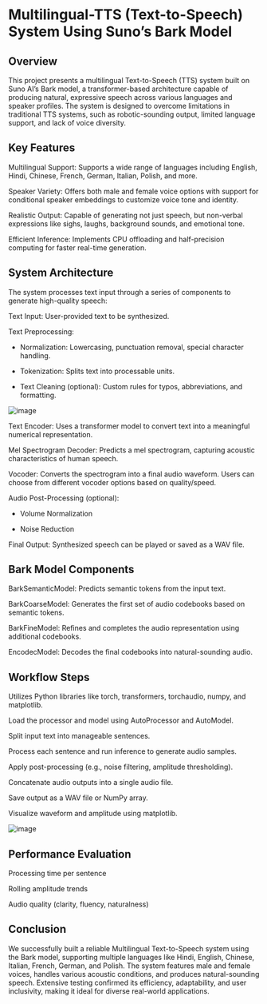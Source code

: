 # Multilingual-TTS (Text-to-Speech) System Using Suno’s Bark Model
## Overview

This project presents a multilingual Text-to-Speech (TTS) system built on Suno AI’s Bark model, a transformer-based architecture capable of producing natural, expressive speech across various languages and speaker profiles. The system is designed to overcome limitations in traditional TTS systems, such as robotic-sounding output, limited language support, and lack of voice diversity.

## Key Features

Multilingual Support: Supports a wide range of languages including English, Hindi, Chinese, French, German, Italian, Polish, and more.

Speaker Variety: Offers both male and female voice options with support for conditional speaker embeddings to customize voice tone and identity.

Realistic Output: Capable of generating not just speech, but non-verbal expressions like sighs, laughs, background sounds, and emotional tone.

Efficient Inference: Implements CPU offloading and half-precision computing for faster real-time generation.

## System Architecture

The system processes text input through a series of components to generate high-quality speech:

Text Input: User-provided text to be synthesized.

Text Preprocessing:

- Normalization: Lowercasing, punctuation removal, special character handling.

- Tokenization: Splits text into processable units.

- Text Cleaning (optional): Custom rules for typos, abbreviations, and formatting.

![image](https://github.com/user-attachments/assets/2f0d5f05-158a-4e21-b2af-9e2174167d8a)

Text Encoder: Uses a transformer model to convert text into a meaningful numerical representation.

Mel Spectrogram Decoder: Predicts a mel spectrogram, capturing acoustic characteristics of human speech.

Vocoder: Converts the spectrogram into a final audio waveform. Users can choose from different vocoder options based on quality/speed.

Audio Post-Processing (optional):

- Volume Normalization

- Noise Reduction

Final Output: Synthesized speech can be played or saved as a WAV file.

## Bark Model Components

BarkSemanticModel: Predicts semantic tokens from the input text.

BarkCoarseModel: Generates the first set of audio codebooks based on semantic tokens.

BarkFineModel: Refines and completes the audio representation using additional codebooks.

EncodecModel: Decodes the final codebooks into natural-sounding audio.

## Workflow Steps

Utilizes Python libraries like torch, transformers, torchaudio, numpy, and matplotlib.

Load the processor and model using AutoProcessor and AutoModel.

Split input text into manageable sentences.

Process each sentence and run inference to generate audio samples.

Apply post-processing (e.g., noise filtering, amplitude thresholding).

Concatenate audio outputs into a single audio file.

Save output as a WAV file or NumPy array.

Visualize waveform and amplitude using matplotlib.

![image](https://github.com/user-attachments/assets/b65109e4-c173-4cb1-92ba-e4d2fd99e2de)

## Performance Evaluation

Processing time per sentence

Rolling amplitude trends

Audio quality (clarity, fluency, naturalness)

## Conclusion

We successfully built a reliable Multilingual Text-to-Speech system using the Bark model, supporting multiple languages like Hindi, English, Chinese, Italian, French, German, and Polish. The system features male and female voices, handles various acoustic conditions, and produces natural-sounding speech. Extensive testing confirmed its efficiency, adaptability, and user inclusivity, making it ideal for diverse real-world applications.
